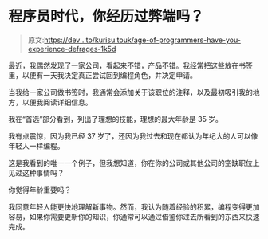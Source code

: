# 程序员时代，你经历过弊端吗？

> 原文:[https://dev . to/kurisu touk/age-of-programmers-have-you-experience-defrages-1k5d](https://dev.to/kurisutofu/age-of-programmers-have-you-experience-drawbacks-1k5d)

最近，我偶然发现了一家公司，看起来不错，产品不错。我经常把这些放在书签里，以便有一天我决定真正尝试回到编程角色，并决定申请。

当我给一家公司做书签时，我通常会添加关于该职位的注释，以及最初吸引我的地方，以便我阅读详细信息。

我在“首选”部分看到，列出了理想的技能，理想的最大年龄是 35 岁。

我有点震惊，因为我已经 37 岁了，还因为我过去和现在都认为年纪大的人可以像年轻人一样编程。

这是我看到的唯一一个例子，但我想知道，你在你的公司或其他公司的空缺职位上见过这种事情吗？

你觉得年龄重要吗？

我同意年轻人能更快地理解新事物。然而，我认为随着经验的积累，编程变得更加容易，如果你需要更新你的知识，你通常可以通过借鉴你过去所看到的东西来快速完成。